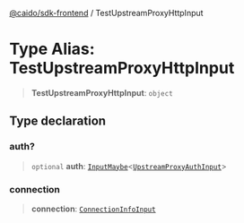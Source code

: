 [@caido/sdk-frontend](../index.md) / TestUpstreamProxyHttpInput

# Type Alias: TestUpstreamProxyHttpInput

> **TestUpstreamProxyHttpInput**: `object`

## Type declaration

### auth?

> `optional` **auth**: [`InputMaybe`](InputMaybe.md)\<[`UpstreamProxyAuthInput`](UpstreamProxyAuthInput.md)\>

### connection

> **connection**: [`ConnectionInfoInput`](ConnectionInfoInput.md)
